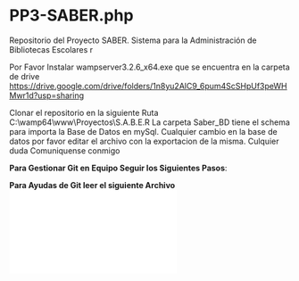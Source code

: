 # PP3-SABER.php
Repositorio del Proyecto SABER. Sistema para la Administración de Bibliotecas Escolares r


Por Favor Instalar wampserver3.2.6_x64.exe que se encuentra en la carpeta de drive 
https://drive.google.com/drive/folders/1n8yu2AlC9_6pum4ScSHpUf3peWHMwr1d?usp=sharing

Clonar el repositorio en la siguiente Ruta C:\wamp64\www\Proyectos\S.A.B.E.R
La carpeta Saber_BD tiene el schema para importa la Base de Datos en mySql. Cualquier cambio en la base de datos por favor editar el archivo con la exportacion de la misma. Culquier duda Comuniquense conmigo 

**Para Gestionar Git en Equipo Seguir los Siguientes Pasos**:



**Para Ayudas de Git leer el siguiente Archivo**
![Ayudas de comandos de git](./Ayudas%20para%20Git.md "Ayudas de comandos de git")